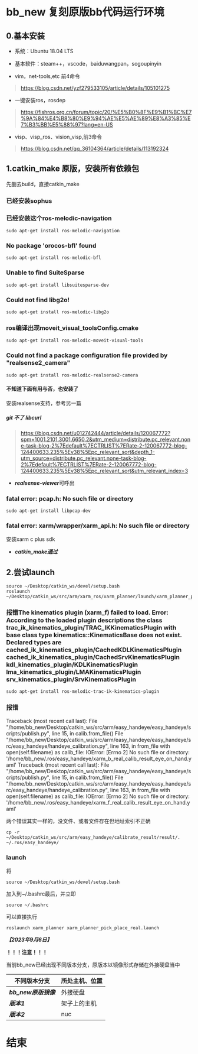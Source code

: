 # bb_new 复刻原版bb代码运行环境
## 0.基本安装
- 系统：Ubuntu 18.04 LTS
- 基本软件：steam++，vscode，baiduwangpan，sogoupinyin

- vim，net-tools,etc 前4命令 
> https://blog.csdn.net/yzf279533105/article/details/105101275

- 一键安装ros，rosdep
> https://fishros.org.cn/forum/topic/20/%E5%B0%8F%E9%B1%BC%E7%9A%84%E4%B8%80%E9%94%AE%E5%AE%89%E8%A3%85%E7%B3%BB%E5%88%97?lang=en-US

- visp、visp_ros、vision_visp,前3命令
> https://blog.csdn.net/qq_36104364/article/details/113192324

## 1.catkin_make 原版，安装所有依赖包
先删去build，直接catkin_make

### 已经安装sophus

### 已经安装这个ros-melodic-navigation
	sudo apt-get install ros-melodic-navigation

### No package 'orocos-bfl' found
	sudo apt-get install ros-melodic-bfl

### Unable to find SuiteSparse
	sudo apt-get install libsuitesparse-dev

### Could not find libg2o!
	sudo apt-get install ros-melodic-libg2o

### ros编译出现moveit_visual_toolsConfig.cmake
	sudo apt-get install ros-melodic-moveit-visual-tools

### Could not find a package configuration file provided by "realsense2_camera"
	sudo apt-get install ros-melodic-realsense2-camera

#### 不知道下面有用与否，也安装了
安装realsense支持，参考另一篇

##### git 不了 libcurl 
> https://blog.csdn.net/u012742444/article/details/120067772?spm=1001.2101.3001.6650.2&utm_medium=distribute.pc_relevant.none-task-blog-2%7Edefault%7ECTRLIST%7ERate-2-120067772-blog-124400633.235%5Ev38%5Epc_relevant_sort&depth_1-utm_source=distribute.pc_relevant.none-task-blog-2%7Edefault%7ECTRLIST%7ERate-2-120067772-blog-124400633.235%5Ev38%5Epc_relevant_sort&utm_relevant_index=3

- ***realsense-viewer***可呼出

### fatal error: pcap.h: No such file or directory
	sudo apt-get install libpcap-dev

### fatal error: xarm/wrapper/xarm_api.h: No such file or directory
安装xarm c plus sdk

- ***catkin_make通过***

## 2.尝试launch
	source ~/Desktop/catkin_ws/devel/setup.bash
	roslaunch ~/Desktop/catkin_ws/src/arm/xarm_ros/xarm_planner/launch/xarm_planner_pick_place_real.launch

### 报错The kinematics plugin (xarm_f) failed to load. Error: According to the loaded plugin descriptions the class trac_ik_kinematics_plugin/TRAC_IKKinematicsPlugin with base class type kinematics::KinematicsBase does not exist. Declared types are  cached_ik_kinematics_plugin/CachedKDLKinematicsPlugin cached_ik_kinematics_plugin/CachedSrvKinematicsPlugin kdl_kinematics_plugin/KDLKinematicsPlugin lma_kinematics_plugin/LMAKinematicsPlugin srv_kinematics_plugin/SrvKinematicsPlugin

	sudo apt-get install ros-melodic-trac-ik-kinematics-plugin

### 报错
Traceback (most recent call last):
  File "/home/bb_new/Desktop/catkin_ws/src/arm/easy_handeye/easy_handeye/scripts/publish.py", line 15, in <module>
    calib.from_file()
  File "/home/bb_new/Desktop/catkin_ws/src/arm/easy_handeye/easy_handeye/src/easy_handeye/handeye_calibration.py", line 163, in from_file
    with open(self.filename) as calib_file:
IOError: [Errno 2] No such file or directory: '/home/bb_new/.ros/easy_handeye/xarm_b_real_calib_result_eye_on_hand.yaml'
Traceback (most recent call last):
  File "/home/bb_new/Desktop/catkin_ws/src/arm/easy_handeye/easy_handeye/scripts/publish.py", line 15, in <module>
    calib.from_file()
  File "/home/bb_new/Desktop/catkin_ws/src/arm/easy_handeye/easy_handeye/src/easy_handeye/handeye_calibration.py", line 163, in from_file
    with open(self.filename) as calib_file:
IOError: [Errno 2] No such file or directory: '/home/bb_new/.ros/easy_handeye/xarm_f_real_calib_result_eye_on_hand.yaml'

两个错误其实一样的，没文件、或者文件存在但地址索引不正确

	cp -r ~/Desktop/catkin_ws/src/arm/easy_handeye/calibrate_result/result/. ~/.ros/easy_handeye/

### launch 
将

	source ~/Desktop/catkin_ws/devel/setup.bash
加入到~/.bashrc最后，并立即

	source ~/.bashrc

可以直接执行
	
	roslaunch xarm_planner xarm_planner_pick_place_real.launch

***【2023年9月6日】***

**！！！注意！！！**

当前bb_new已经出现不同版本分支，原版本以镜像形式存储在外接硬盘当中

| 不同版本分支 | 所处主机、位置|
| ------ | ------ |
| ***bb_new原版镜像*** | 外接硬盘|
| ***版本1*** | 架子上的主机 | 
| ***版本2*** | nuc | 

# 结束
